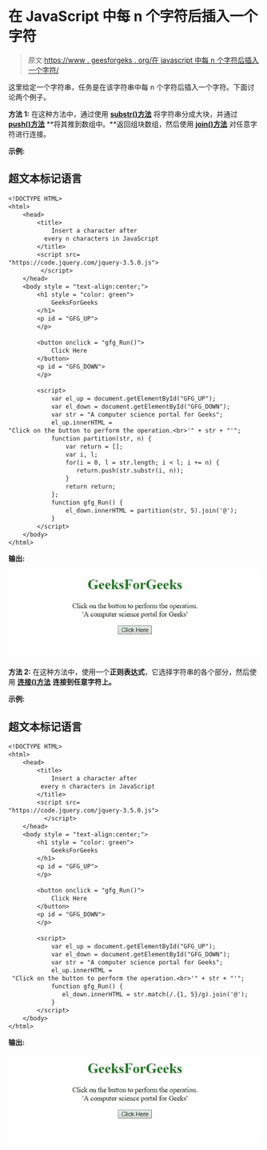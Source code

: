 # 在 JavaScript 中每 n 个字符后插入一个字符

> 原文:[https://www . geesforgeks . org/在 javascript 中每 n 个字符后插入一个字符/](https://www.geeksforgeeks.org/insert-a-character-after-every-n-characters-in-javascript/)

这里给定一个字符串，任务是在该字符串中每 n 个字符后插入一个字符。下面讨论两个例子。

**方法 1:** 在这种方法中，通过使用 [**substr()方法**](https://www.geeksforgeeks.org/javascript-string-substr/) 将字符串分成大块，并通过 [**push()方法**](https://www.geeksforgeeks.org/javascript-array-push-method/) **将其推到数组中。**返回组块数组，然后使用 [**join()方法**](https://www.geeksforgeeks.org/javascript-array-join-method/) 对任意字符进行连接。

**示例:**

## 超文本标记语言

```
<!DOCTYPE HTML> 
<html> 
    <head>
        <title>
            Insert a character after
          every n characters in JavaScript
        </title>
        <script src=
"https://code.jquery.com/jquery-3.5.0.js">
         </script>
    </head>
    <body style = "text-align:center;"> 
        <h1 style = "color: green"> 
            GeeksForGeeks 
        </h1>
        <p id = "GFG_UP">
        </p>

        <button onclick = "gfg_Run()">
            Click Here
        </button>
        <p id = "GFG_DOWN">
        </p>

        <script>
            var el_up = document.getElementById("GFG_UP");
            var el_down = document.getElementById("GFG_DOWN");
            var str = "A computer science portal for Geeks";
            el_up.innerHTML = 
"Click on the button to perform the operation.<br>'" + str + "'";
            function partition(str, n) {
                var return = [];
                var i, l;
                for(i = 0, l = str.length; i < l; i += n) {
                   return.push(str.substr(i, n));
                }
                return return;
            };
            function gfg_Run() {
                el_down.innerHTML = partition(str, 5).join('@');
            }
        </script>
    </body> 
</html>
```

**输出:**

![](img/5c4c2ecb8254cce02ac28650cbb8121e.png)

**方法 2:** 在这种方法中，使用一个**正则表达式**，它选择字符串的各个部分，然后使用 [**连接()方法**](https://www.geeksforgeeks.org/javascript-array-join-method/) **连接到任意字符上。**

**示例:**

## 超文本标记语言

```
<!DOCTYPE HTML> 
<html> 
    <head>
        <title>
            Insert a character after
         every n characters in JavaScript
        </title>
        <script src=
"https://code.jquery.com/jquery-3.5.0.js">
          </script>
    </head>
    <body style = "text-align:center;"> 
        <h1 style = "color: green"> 
            GeeksForGeeks 
        </h1>
        <p id = "GFG_UP">
        </p>

        <button onclick = "gfg_Run()">
            Click Here
        </button>
        <p id = "GFG_DOWN">
        </p>

        <script>
            var el_up = document.getElementById("GFG_UP");
            var el_down = document.getElementById("GFG_DOWN");
            var str = "A computer science portal for Geeks";
            el_up.innerHTML =
 "Click on the button to perform the operation.<br>'" + str + "'";
            function gfg_Run() {
               el_down.innerHTML = str.match(/.{1, 5}/g).join('@');
            }
        </script>
    </body> 
</html>
```

**输出:**

![](img/5c4c2ecb8254cce02ac28650cbb8121e.png)
